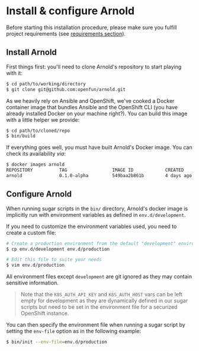 # Install & configure Arnold

Before starting this installation procedure, please make sure you fulfill project requirements (see [requirements section](./requirements.md)).

## Install Arnold

First things first: you'll need to clone Arnold's repository to start playing
with it:

```bash
$ cd path/to/working/directory
$ git clone git@github.com:openfun/arnold.git
```

As we heavily rely on Ansible and OpenShift, we've cooked a Docker container
image that bundles Ansible and the OpenShift CLI (you have already installed
Docker on your machine right?). You can build this image with a little helper we
provide:

```bash
$ cd path/to/cloned/repo
$ bin/build
```

If everything goes well, you must have built Arnold's Docker image. You can
check its availability _via_:

```bash
$ docker images arnold
REPOSITORY          TAG                 IMAGE ID            CREATED             SIZE
arnold              0.1.0-alpha         549baa2b861b        4 days ago          824MB
```

## Configure Arnold

When running sugar scripts in the `bin/` directory, Arnold's docker image is
implicitly run with environment variables as defined in `env.d/development`.

If you need to customize the environment variables used, you need to create a custom
file:

```bash
# Create a production environment from the default "development" environment
$ cp env.d/development env.d/production

# Edit this file to suite your needs
$ vim env.d/production
```

All environment files except `development` are git ignored as they may contain sensitive
information.

> Note that the `K8S_AUTH_API_KEY` and `K8S_AUTH_HOST` vars can be left empty
> for development as they are dynamically defined in our sugar scripts but need to
> be set in the environment file for a securized OpenShift instance.

You can then specify the environment file when running a sugar script by setting the
`env-file` option as in the following example:

```bash
$ bin/init --env-file=env.d/production
```
